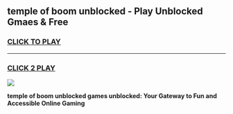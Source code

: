 
## temple of boom unblocked - Play Unblocked Gmaes & Free
<h3>
<a href="https://news.freeplayer.one?title=temple_of_boom_unblocked&ref=16F">CLICK TO PLAY</a></h3>
<hr>

<h3>
<a href="https://news.freeplayer.one?title=temple_of_boom_unblocked&ref=16F">CLICK 2 PLAY</a>
  
</h3>

<a href="https://news.freeplayer.one?title=temple_of_boom_unblocked&ref=16F/"><img src="https://clearcache.store/games.png"></a>


**temple of boom unblocked games unblocked: Your Gateway to Fun and Accessible Online Gaming**
